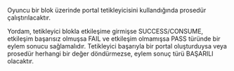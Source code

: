 Oyuncu bir blok üzerinde portal tetikleyicisini kullandığında prosedür çalıştırılacaktır.

Yordam, tetikleyici blokla etkileşime girmişse SUCCESS/CONSUME, etkileşim başarısız olmuşsa FAIL ve etkileşim olmamışsa PASS türünde bir eylem sonucu sağlamalıdır. Tetikleyici başarıyla bir portal oluşturduysa veya prosedür herhangi bir değer döndürmezse, eylem sonuç türü BAŞARILI olacaktır.